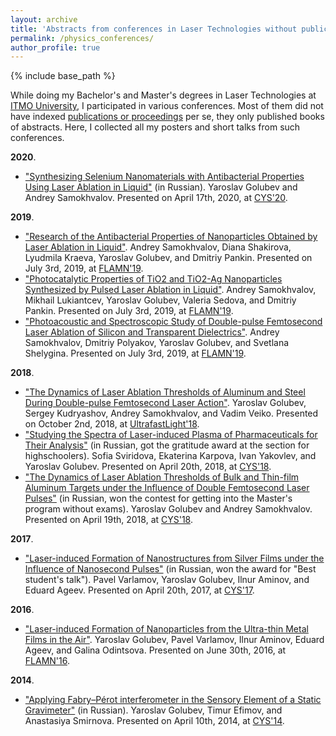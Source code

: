 ```yaml
---
layout: archive
title: 'Abstracts from conferences in Laser Technologies without publications'
permalink: /physics_conferences/
author_profile: true
---
```


{% include base_path %}

While doing my Bachelor's and Master's degrees in Laser Technologies at <a href="https://en.itmo.ru/">ITMO University</a>, I participated in various conferences.
Most of them did not have indexed <a href="https://areyde.com/publications/">publications or proceedings</a> per se, they only published books of abstracts.
Here, I collected all my posters and short talks from such conferences.

**2020**.

* <a href="https://kmu.itmo.ru/digests/article/4423">"Synthesizing Selenium Nanomaterials with Antibacterial Properties Using Laser Ablation in Liquid"</a> (in Russian).
  Yaroslav Golubev and Andrey Samokhvalov. Presented on April 17th, 2020, at [CYS'20](https://kmu.itmo.ru/static/English/54/English).

**2019**.

* <a href="https://www.spsl.nsc.ru/FullText/konfe/FLAMN-19.pdf">"Research of the Antibacterial Properties of Nanoparticles Obtained by Laser Ablation in Liquid"</a>.
  Andrey Samokhvalov, Diana Shakirova, Lyudmila Kraeva, Yaroslav Golubev, and Dmitriy Pankin. Presented on July 3rd, 2019, at [FLAMN'19](https://flamn.itmo.ru/).
* <a href="https://www.spsl.nsc.ru/FullText/konfe/FLAMN-19.pdf#page=167">"Photocatalytic Properties of TiO2 and TiO2-Ag Nanoparticles Synthesized by Pulsed Laser Ablation in Liquid"</a>.
  Andrey Samokhvalov, Mikhail Lukiantcev, Yaroslav Golubev, Valeria Sedova, and Dmitriy Pankin. Presented on July 3rd, 2019, at [FLAMN'19](https://flamn.itmo.ru/).
* <a href="https://www.spsl.nsc.ru/FullText/konfe/FLAMN-19.pdf#page=196">"Photoacoustic and Spectroscopic Study of Double-pulse Femtosecond Laser Ablation of Silicon and Transparent Dielectrics"</a>.
  Andrey Samokhvalov, Dmitriy Polyakov, Yaroslav Golubev, and Svetlana Shelygina. Presented on July 3rd, 2019, at [FLAMN'19](https://flamn.itmo.ru/).

**2018**.

* <a href="https://ultrafastlight.lebedev.ru/files/BookOfAbstracts_UltrafastLight2018.pdf#page=104">"The Dynamics of Laser Ablation Thresholds of Aluminum and Steel During Double-pulse Femtosecond Laser Action"</a>. 
  Yaroslav Golubev, Sergey Kudryashov, Andrey Samokhvalov, and Vadim Veiko. Presented on October 2nd, 2018, at [UltrafastLight'18](https://ultrafastlight.lebedev.ru/).
* <a href="https://areyde.com/files/cys2018/advisory.pdf">"Studying the Spectra of Laser-induced Plasma of Pharmaceuticals for Their Analysis"</a> (in Russian, got the gratitude award at the section for highschoolers).
  Sofia Sviridova, Ekaterina Karpova, Ivan Yakovlev, and Yaroslav Golubev. Presented on April 20th, 2018, at [CYS'18](https://kmu.itmo.ru/static/English/54/English).
* <a href="https://areyde.com/files/cys2018/abstract.pdf">"The Dynamics of Laser Ablation Thresholds of Bulk and Thin-film Aluminum Targets under the Influence of Double Femtosecond Laser Pulses"</a> (in Russian, won the contest for getting into the Master's program without exams).
  Yaroslav Golubev and Andrey Samokhvalov. Presented on April 19th, 2018, at [CYS'18](https://kmu.itmo.ru/static/English/54/English).

**2017**.

* <a href="https://areyde.com/files/cys2017/abstract.pdf">"Laser-induced Formation of Nanostructures from Silver Films under the Influence of Nanosecond Pulses"</a> (in Russian, won the award for "Best student's talk").
  Pavel Varlamov, Yaroslav Golubev, Ilnur Aminov, and Eduard Ageev. Presented on April 20th, 2017, at [CYS'17](https://kmu.itmo.ru/static/English/54/English).

**2016**.

* <a href="https://areyde.com/files/flamn2016/book_of_abstracts.pdf#page=138">"Laser-induced Formation of Nanoparticles from the Ultra-thin Metal Films in the Air"</a>.
  Yaroslav Golubev, Pavel Varlamov, Ilnur Aminov, Eduard Ageev, and Galina Odintsova. Presented on June 30th, 2016, at [FLAMN'16](https://flamn.itmo.ru/).

**2014**.

* <a href="https://areyde.com/files/cys2014/abstract.pdf">"Applying Fabry–Pérot interferometer in the Sensory Element of a Static Gravimeter"</a> (in Russian).
  Yaroslav Golubev, Timur Efimov, and Anastasiya Smirnova. Presented on April 10th, 2014, at [CYS'14](https://kmu.itmo.ru/static/English/54/English).